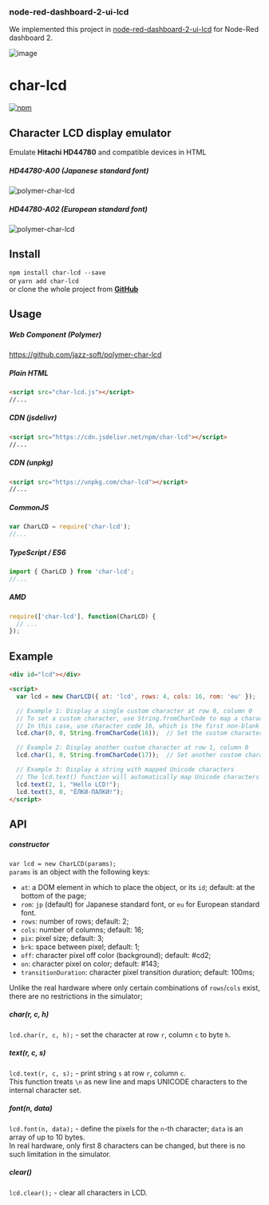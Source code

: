### node-red-dashboard-2-ui-lcd
We implemented this project in [node-red-dashboard-2-ui-lcd](https://github.com/DPSoftware-Foundation/node-red-dashboard-2-ui-lcd) for Node-Red dashboard 2.

![image](https://github.com/user-attachments/assets/84bb3deb-3cfd-4416-9ca0-a62014f6f85c)

# char-lcd

[![npm](https://img.shields.io/npm/v/char-lcd.svg)](https://www.npmjs.com/package/char-lcd)

## Character LCD display emulator
Emulate **Hitachi HD44780** and compatible devices in HTML

##### HD44780-A00 (Japanese standard font)  
![polymer-char-lcd](https://jazz-soft.github.io/img/char-lcd-jp.png)

##### HD44780-A02 (European standard font)  
![polymer-char-lcd](https://jazz-soft.github.io/img/char-lcd-eu.png)

## Install

`npm install char-lcd --save`  
or `yarn add char-lcd`  
or clone the whole project from [**GitHub**](https://github.com/jazz-soft/char-lcd)

## Usage

##### Web Component (Polymer)

https://github.com/jazz-soft/polymer-char-lcd

##### Plain HTML

```html
<script src="char-lcd.js"></script>
//...
```

##### CDN (jsdelivr)

```html
<script src="https://cdn.jsdelivr.net/npm/char-lcd"></script>
//...
```

##### CDN (unpkg)

```html
<script src="https://unpkg.com/char-lcd"></script>
//...
```

##### CommonJS

```js
var CharLCD = require('char-lcd');
//...
```

##### TypeScript / ES6

```js
import { CharLCD } from 'char-lcd';
//...
```

##### AMD

```js
require(['char-lcd'], function(CharLCD) {
  // ...
});
```

## Example
```html
<div id="lcd"></div>

<script>
  var lcd = new CharLCD({ at: 'lcd', rows: 4, cols: 16, rom: 'eu' });

  // Example 1: Display a single custom character at row 0, column 0
  // To set a custom character, use String.fromCharCode to map a character byte (16-255).
  // In this case, use character code 16, which is the first non-blank character in the set.
  lcd.char(0, 0, String.fromCharCode(16));  // Set the custom character at row 0, column 0

  // Example 2: Display another custom character at row 1, column 0
  lcd.char(1, 0, String.fromCharCode(17));  // Set another custom character at row 1, column 0

  // Example 3: Display a string with mapped Unicode characters
  // The lcd.text() function will automatically map Unicode characters to the internal character set.
  lcd.text(2, 1, "Hello LCD!");
  lcd.text(3, 0, "ЁЛКИ-ПАЛКИ!");
</script>
```

## API
##### constructor
`var lcd = new CharLCD(params);`  
`params` is an object with the following keys:  
- `at`: a DOM element in which to place the object, or its `id`;
default: at the bottom of the page;  
- `rom`: `jp` (default) for Japanese standard font, or `eu` for European standard font.  
- `rows`: number of rows;
default: 2;  
- `cols`: number of columns;
default: 16;
- `pix`: pixel size; default: 3;
- `brk`: space between pixel; default: 1;
- `off`: character pixel off color (background); default: #cd2;
- `on`: character pixel on color; default: #143;
- `transitionDuration`: character pixel transition duration; default: 100ms;

Unlike the real hardware where only certain combinations of `rows`/`cols` exist, there are no restrictions in the simulator;


##### char(r, c, h)
`lcd.char(r, c, h);` - set the character at row `r`, column `c` to byte `h`.

##### text(r, c, s)
`lcd.text(r, c, s);` - print string `s` at row `r`, column `c`.  
This function treats `\n` as new line and maps UNICODE characters to the internal character set.

##### font(n, data)
`lcd.font(n, data);` - define the pixels for the `n`-th character; `data` is an array of up to 10 bytes.  
In real hardware, only first 8 characters can be changed, but there is no such limitation in the simulator.

##### clear()
`lcd.clear();` - clear all characters in LCD.
